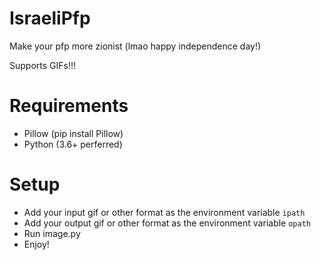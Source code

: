 # IsraeliPfp
Make your pfp more zionist (lmao happy independence day!)

Supports GIFs!!!
# Requirements
- Pillow (pip install Pillow)
- Python (3.6+ perferred)
# Setup
- Add your input gif or other format as the environment variable `ipath`
- Add your output gif or other format as the environment variable `opath`
- Run image.py
- Enjoy!